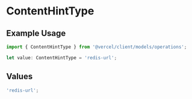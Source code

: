 # ContentHintType

## Example Usage

```typescript
import { ContentHintType } from '@vercel/client/models/operations';

let value: ContentHintType = 'redis-url';
```

## Values

```typescript
'redis-url';
```
